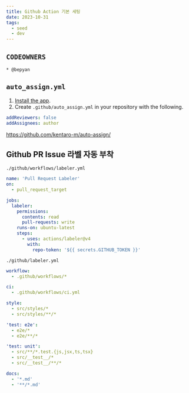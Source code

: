 ```yaml
---
title: Github Action 기본 세팅
date: 2023-10-31
tags:
  - seed
  - dev
---
```


## `CODEOWNERS`

```
* @bepyan
```

## `auto_assign.yml`

1. [Install the app](https://github.com/apps/auto-assign).
2. Create `.github/auto_assign.yml` in your repository with the following.

```yml
addReviewers: false
addAssignees: author
```

https://github.com/kentaro-m/auto-assign/

## Github PR Issue 라벨 자동 부착

`./github/workflows/labeler.yml`

```yml
name: 'Pull Request Labeler'
on:
  - pull_request_target

jobs:
  labeler:
    permissions:
      contents: read
      pull-requests: write
    runs-on: ubuntu-latest
    steps:
      - uses: actions/labeler@v4
        with:
          repo-token: '${{ secrets.GITHUB_TOKEN }}'
```

`./github/labeler.yml`

```yml
workflow:
  - .github/workflows/*

ci:
  - .github/workflows/ci.yml

style:
  - src/styles/*
  - src/styles/**/*

'test: e2e':
  - e2e/*
  - e2e/**/*

'test: unit':
  - src/**/*.test.{js,jsx,ts,tsx}
  - src/__test__/*
  - src/__test__/**/*

docs:
  - '*.md'
  - '**/*.md'
```
